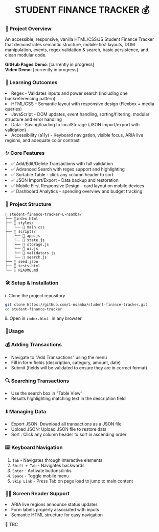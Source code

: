 <h1 align="center">STUDENT FINANCE TRACKER 💰</h1>

### 🎯 Project Overview
<p> An accessible, responsive, vanilla HTML/CSS/JS Student Finance Tracker
that demonstrates semantic structure, mobile-first layouts, DOM manipulation, events, regex
validation & search, basic persistence, and clean modular code.
</p>

**GitHub Pages Demo**:  [currently in progress] <br>
**Video Demo**:  [currently in progress]

### 🏫 Learning Outcomes
<li>Regex - Validates inputs and power search (including one backreferencing pattern)</li>
<li>HTML/CSS - Semantic layout with responsive design (Flexbox + media queries)</li>
<li>JavaScript - DOM updates, event handling, sorting/filtering, modular structure and error handling</li>
<li>Data - Saving/loading to localStorage (JSON import/export with validation)</li>
<li>Accessibility (a11y) - Keyboard navigation, visible focus, ARIA live regions, and adequate color contrast</li>

### ✨ Core Features
<li>✅ Add/Edit/Delete Transactions with full validation</li> 
<li>✅ Advanced Search with regex support and highlighting</li>
<li>✅ Sortable Table - click any column header to sort</li>
<li>✅ JSON Import/Export - Data backup and restoration</li>
<li>✅ Mobile First Responsive Design - card layout on mobile devices</li>
<li>✅ Dashboard Analytics - spending overview and budget tracking</li>

### 📁 Project Structure
```plaintext
📁 student-finance-tracker-L-nsamba/
├── 📄index.html              
├── 📁 styles/
│   └── 📄 main.css
├── 📁 scripts/
│   └── 📄 app.js
│   └── 📄 state.js
│   └── 📄 storage.js
│   └── 📄 ui.js
│   └── 📄 validators.js
│   └── 📄 search.js
├── 📄 seed.json
├── 📄 tests.html
└── 📄 README.md              
```
### 🛠️ Setup & Installation
i. Clone the project repository
```sh
git clone https://github.com/L-nsamba/student-finance-tracker.git
cd student-finance-tracker
```
ii. Open in ```index.html ``` in any browser

### 📱Usage
<h3>💰 Adding Transactions</h3>
<li>Navigate to "Add Transactions" using the menu</li>
<li>Fill in form fields (description, category, amount, date)</li>
<li>Submit (fields will be validated to ensure they are in correct format)</li>

<h3>🔍 Searching Transactions</h3>
<li>Use the search box in "Table View"</li>
<li>Results highlighting matching text in the description field</li>

<h3>⬇️ Managing Data</h3>
<li>Export JSON: Download all transactions as a JSON file</li>
<li>Upload JSON: Upload JSON file to restore data</li>
<li>Sort : Click any column header to sort in ascending order</li>

### ⌨️ Keyboard Navigation
1. ```Tab``` - Navigates through interactive elements
2. ``` Shift + Tab ``` - Navigates backwards
3. ``` Enter ``` - Activate buttons/links
4. ``` Space ``` - Toggle mobile menu
5. ``` Skip Link ``` - Press Tab on page load to jump to main content

### 🧑‍🦯 Screen Reader Support
<li>ARIA live regions announce status updates</li>
<li>Form labels properly associated with inputs</li>
<li>Semantic HTML structure for easy navigation</li>

🚧 TBC
